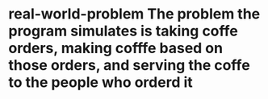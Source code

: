 # real-world-problem   The problem the program simulates is taking coffe orders, making cofffe based on those orders, and serving the coffe to the people who orderd it